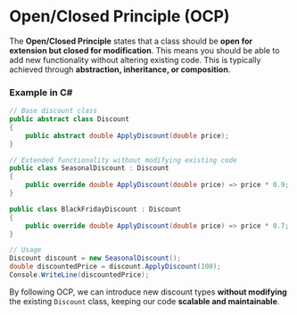 ﻿# Open/Closed Principle (OCP)

The **Open/Closed Principle** states that a class should be **open for extension but closed for modification**. This means you should be able to add new functionality without altering existing code. This is typically achieved through **abstraction, inheritance, or composition**.

### Example in C#
```csharp
// Base discount class
public abstract class Discount
{
    public abstract double ApplyDiscount(double price);
}

// Extended functionality without modifying existing code
public class SeasonalDiscount : Discount
{
    public override double ApplyDiscount(double price) => price * 0.9; // 10% off
}

public class BlackFridayDiscount : Discount
{
    public override double ApplyDiscount(double price) => price * 0.7; // 30% off
}

// Usage
Discount discount = new SeasonalDiscount();
double discountedPrice = discount.ApplyDiscount(100);
Console.WriteLine(discountedPrice);
```
By following OCP, we can introduce new discount types **without modifying** the existing `Discount` class, keeping our code **scalable and maintainable**.


